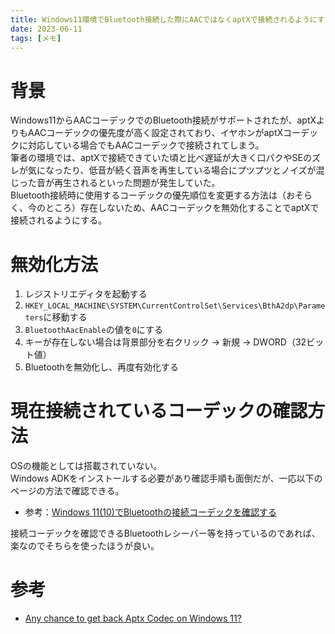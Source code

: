```yaml
---
title: Windows11環境でBluetooth接続した際にAACではなくaptXで接続されるようにする
date: 2023-06-11
tags: [メモ]
---
```

# 背景
Windows11からAACコーデックでのBluetooth接続がサポートされたが、aptXよりもAACコーデックの優先度が高く設定されており、イヤホンがaptXコーデックに対応している場合でもAACコーデックで接続されてしまう。  
筆者の環境では、aptXで接続できていた頃と比べ遅延が大きく口パクやSEのズレが気になったり、低音が続く音声を再生している場合にプツプツとノイズが混じった音が再生されるといった問題が発生していた。  
Bluetooth接続時に使用するコーデックの優先順位を変更する方法は（おそらく、今のところ）存在しないため、AACコーデックを無効化することでaptXで接続されるようにする。  

# 無効化方法
1. レジストリエディタを起動する
1. `HKEY_LOCAL_MACHINE\SYSTEM\CurrentControlSet\Services\BthA2dp\Parameters`に移動する
1. `BluetoothAacEnable`の値を`0`にする
  1. キーが存在しない場合は背景部分を右クリック → 新規 → DWORD（32ビット値）
1. Bluetoothを無効化し、再度有効化する

# 現在接続されているコーデックの確認方法
OSの機能としては搭載されていない。  
Windows ADKをインストールする必要があり確認手順も面倒だが、一応以下のページの方法で確認できる。  
- 参考：[Windows 11(10)でBluetoothの接続コーデックを確認する](https://redo495.blog/8341/)

接続コーデックを確認できるBluetoothレシーバー等を持っているのであれば、楽なのでそちらを使ったほうが良い。

# 参考
- [Any chance to get back Aptx Codec on Windows 11?](https://www.reddit.com/r/Windows11/comments/qouxsp/any_chance_to_get_back_aptx_codec_on_windows_11/)